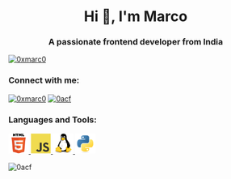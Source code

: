 <h1 align="center">Hi 👋, I'm Marco</h1>
<h3 align="center">A passionate frontend developer from India</h3>

<p align="left"> <a href="https://twitter.com/0xmarc0" target="blank"><img src="https://img.shields.io/twitter/follow/0xmarc0?logo=twitter&style=for-the-badge" alt="0xmarc0" /></a> </p>

<h3 align="left">Connect with me:</h3>
<p align="left">
<a href="https://twitter.com/0xmarc0" target="blank"><img align="center" src="https://raw.githubusercontent.com/rahuldkjain/github-profile-readme-generator/master/src/images/icons/Social/twitter.svg" alt="0xmarc0" height="30" width="40" /></a>
<a href="https://instagram.com/0acf" target="blank"><img align="center" src="https://raw.githubusercontent.com/rahuldkjain/github-profile-readme-generator/master/src/images/icons/Social/instagram.svg" alt="0acf" height="30" width="40" /></a>
</p>

<h3 align="left">Languages and Tools:</h3>
<p align="left"> <a href="https://www.w3.org/html/" target="_blank" rel="noreferrer"> <img src="https://raw.githubusercontent.com/devicons/devicon/master/icons/html5/html5-original-wordmark.svg" alt="html5" width="40" height="40"/> </a> <a href="https://developer.mozilla.org/en-US/docs/Web/JavaScript" target="_blank" rel="noreferrer"> <img src="https://raw.githubusercontent.com/devicons/devicon/master/icons/javascript/javascript-original.svg" alt="javascript" width="40" height="40"/> </a> <a href="https://www.linux.org/" target="_blank" rel="noreferrer"> <img src="https://raw.githubusercontent.com/devicons/devicon/master/icons/linux/linux-original.svg" alt="linux" width="40" height="40"/> </a> <a href="https://www.python.org" target="_blank" rel="noreferrer"> <img src="https://raw.githubusercontent.com/devicons/devicon/master/icons/python/python-original.svg" alt="python" width="40" height="40"/> </a> </p>

<p><img align="center" src="https://github-readme-stats.vercel.app/api/top-langs?username=0acf&show_icons=true&locale=en&layout=compact" alt="0acf" /></p>
